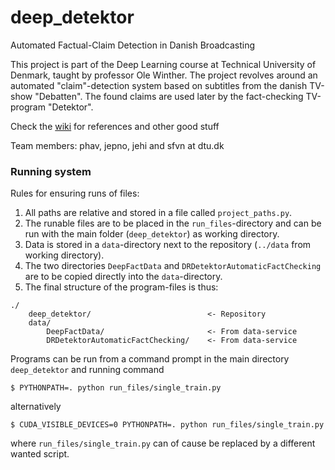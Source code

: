# deep_detektor
Automated Factual-Claim Detection in Danish Broadcasting

This project is part of the Deep Learning course at Technical University of Denmark, taught by professor Ole Winther. 
The project revolves around an automated "claim"-detection system based on subtitles from the danish TV-show "Debatten". The found claims are used later by the fact-checking TV-program "Detektor". 

Check the [wiki](https://github.com/sfvnDTU/deep_detektor/wiki) for references and other good stuff

Team members: phav, jepno, jehi and sfvn at dtu.dk


### Running system

Rules for ensuring runs of files:  
1. All paths are relative and stored in a file called `project_paths.py`.   
1. The runable files are to be placed in the `run_files`-directory and can be run with the main folder (`deep_detektor`)
    as working directory.  
1. Data is stored in a `data`-directory next to the repository (`../data` from working directory).  
1. The two directories `DeepFactData` and `DRDetektorAutomaticFactChecking` are to be copied directly into 
    the `data`-directory.
1. The final structure of the program-files is thus:
```
./
    deep_detektor/                          <- Repository
    data/
        DeepFactData/                       <- From data-service
        DRDetektorAutomaticFactChecking/    <- From data-service
```

Programs can be run from a command prompt in the main directory `deep_detektor` and running command  
```
$ PYTHONPATH=. python run_files/single_train.py
```  
alternatively
```
$ CUDA_VISIBLE_DEVICES=0 PYTHONPATH=. python run_files/single_train.py
```  
where `run_files/single_train.py` can of cause be replaced by a different wanted script.

